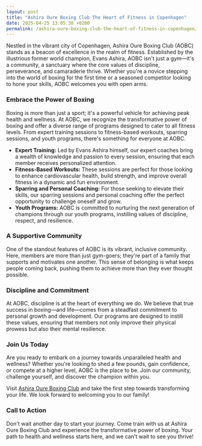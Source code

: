 ```yaml
---
layout: post
title: "Ashira Oure Boxing Club The Heart of Fitness in Copenhagen"
date: 2025-04-25 13:05:38 +0200
permalink: /ashira-oure-boxing-club-the-heart-of-fitness-in-copenhagen/
---
```



Nestled in the vibrant city of Copenhagen, Ashira Oure Boxing Club (AOBC) stands as a beacon of excellence in the realm of fitness. Established by the illustrious former world champion, Evans Ashira, AOBC isn't just a gym—it's a community, a sanctuary where the core values of discipline, perseverance, and camaraderie thrive. Whether you're a novice stepping into the world of boxing for the first time or a seasoned competitor looking to hone your skills, AOBC welcomes you with open arms.

### Embrace the Power of Boxing

Boxing is more than just a sport; it's a powerful vehicle for achieving peak health and wellness. At AOBC, we recognize the transformative power of boxing and offer a diverse range of programs designed to cater to all fitness levels. From expert training sessions to fitness-based workouts, sparring sessions, and youth programs, there's something for everyone at AOBC.

- **Expert Training:** Led by Evans Ashira himself, our expert coaches bring a wealth of knowledge and passion to every session, ensuring that each member receives personalized attention.
- **Fitness-Based Workouts:** These sessions are perfect for those looking to enhance cardiovascular health, build strength, and improve overall fitness in a dynamic and fun environment.
- **Sparring and Personal Coaching:** For those seeking to elevate their skills, our sparring sessions and personal coaching offer the perfect opportunity to challenge oneself and grow.
- **Youth Programs:** AOBC is committed to nurturing the next generation of champions through our youth programs, instilling values of discipline, respect, and resilience.

### A Supportive Community

One of the standout features of AOBC is its vibrant, inclusive community. Here, members are more than just gym-goers; they're part of a family that supports and motivates one another. This sense of belonging is what keeps people coming back, pushing them to achieve more than they ever thought possible.

### Discipline and Commitment

At AOBC, discipline is at the heart of everything we do. We believe that true success in boxing—and life—comes from a steadfast commitment to personal growth and development. Our programs are designed to instill these values, ensuring that members not only improve their physical prowess but also their mental resilience.

### Join Us Today

Are you ready to embark on a journey towards unparalleled health and wellness? Whether you're looking to shed a few pounds, gain confidence, or compete at a higher level, AOBC is the place to be. Join our community, challenge yourself, and discover the champion within you.

Visit [Ashira Oure Boxing Club](https://www.ashiraoure.com/) and take the first step towards transforming your life. We look forward to welcoming you to our family!

### Call to Action

Don't wait another day to start your journey. Come train with us at Ashira Oure Boxing Club and experience the transformative power of boxing. Your path to health and wellness starts here, and we can't wait to see you thrive!